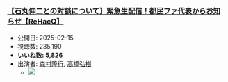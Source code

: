 ### [【石丸伸二との対談について】緊急生配信！都民ファ代表からお知らせ【ReHacQ】](https://www.youtube.com/watch?v=3B_bfmKdDd0)
-   公開日: 2025-02-15
-   視聴数: 235,190
-   **いいね数: 5,826**
-   出演者: [森村隆行](/rehacq_fan/people/森村隆行 "wikilink"), [高橋弘樹](/rehacq_fan/people/高橋弘樹 "wikilink")
    - [![](https://img.youtube.com/vi/3B_bfmKdDd0/hqdefault.jpg)](https://www.youtube.com/watch?v=3B_bfmKdDd0)
